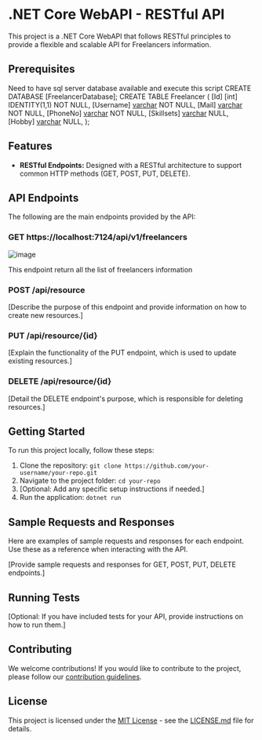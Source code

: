 # .NET Core WebAPI - RESTful API

This project is a .NET Core WebAPI that follows RESTful principles to provide a flexible and scalable API for Freelancers information.

## Prerequisites
Need to have sql server database available
and execute this script
CREATE DATABASE  [FreelancerDatabase];
CREATE TABLE Freelancer (
	[Id] [int] IDENTITY(1,1) NOT NULL,
	[Username] [varchar](255) NOT NULL,
	[Mail] [varchar](255) NOT NULL,
	[PhoneNo] [varchar](25) NOT NULL,
	[Skillsets] [varchar](255) NULL,
	[Hobby] [varchar](255) NULL,
);

## Features

- **RESTful Endpoints:** Designed with a RESTful architecture to support common HTTP methods (GET, POST, PUT, DELETE).

## API Endpoints

The following are the main endpoints provided by the API:

### GET https://localhost:7124/api/v1/freelancers
![image](https://github.com/NabilahHadi/Freelancer.WebAPI/assets/153887785/a28366fe-cee3-407d-9620-1123fca68b4f)



This endpoint return all the list of freelancers information

### POST /api/resource

[Describe the purpose of this endpoint and provide information on how to create new resources.]

### PUT /api/resource/{id}

[Explain the functionality of the PUT endpoint, which is used to update existing resources.]

### DELETE /api/resource/{id}

[Detail the DELETE endpoint's purpose, which is responsible for deleting resources.]

## Getting Started

To run this project locally, follow these steps:

1. Clone the repository: `git clone https://github.com/your-username/your-repo.git`
2. Navigate to the project folder: `cd your-repo`
3. [Optional: Add any specific setup instructions if needed.]
4. Run the application: `dotnet run`

## Sample Requests and Responses

Here are examples of sample requests and responses for each endpoint. Use these as a reference when interacting with the API.

[Provide sample requests and responses for GET, POST, PUT, DELETE endpoints.]

## Running Tests

[Optional: If you have included tests for your API, provide instructions on how to run them.]

## Contributing

We welcome contributions! If you would like to contribute to the project, please follow our [contribution guidelines](CONTRIBUTING.md).

## License

This project is licensed under the [MIT License](LICENSE.md) - see the [LICENSE.md](LICENSE.md) file for details.

